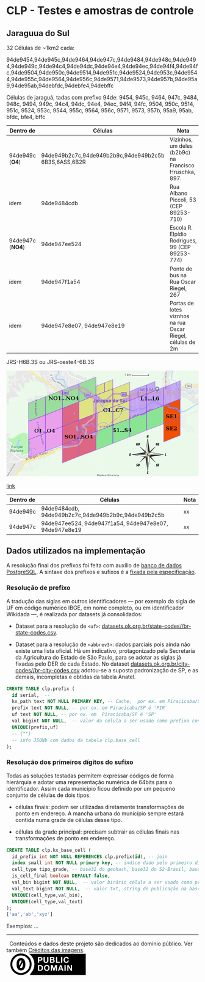 # CLP - Testes e amostras de controle

## Jaraguua do Sul
32 Células de ~1km2 cada:

94de9454,94de945c,94de9464,94de947c,94de9484,94de948c,94de9494,94de949c,94de94c4,94de94dc,94de94e4,94de94ec,94de94f4,94de94fc,94de9504,94de950c,94de9514,94de951c,94de9524,94de953c,94de9544,94de955c,94de9564,94de956c,94de9571,94de9573,94de957b,94de95a9,94de95ab,94debfdc,94debfe4,94debffc

Células de jaraguá, tadas com prefixo 94de: 9454, 945c, 9464, 947c, 9484, 948c, 9494, 949c, 94c4, 94dc, 94e4, 94ec, 94f4, 94fc, 9504, 950c, 9514, 951c, 9524, 953c, 9544, 955c, 9564, 956c, 9571, 9573, 957b, 95a9, 95ab, bfdc, bfe4, bffc

Dentro de | Células   |Nota
----------|-----------|-----
94de949c (**O4**) |94de949b2c7c,94de949b2b9c,94de949b2c5b<br/>6B3S,6ASS,6B2R|Vizinhos, um deles (b2b9c) na Francisco Hruschka, 897.
idem |  94de9484cdb | Rua Albano Piccoli, 53 (CEP 89253-710)
94de947c (**NO4**) | 94de947ee524 |  Escola R. Elpídio Rodrigues, 99 (CEP 89253-774)
idem  |94de947f1a54 |Ponto de bus na Rua Oscar Riegel, 267
idem | 94de947e8e07, 94de947e8e19 | Portas de lotes viznhos na rua Oscar Riegel, células de 2m

JRS-H6B.3S ou JRS-oeste4-6B.3S

![](assets/test-JarSul02b.png)

[link](https://s2.sidewalklabs.com/regioncoverer/?center=-26.491285%2C-49.085603&zoom=13&cells=94de9454%2C94de945c%2C94de9464%2C94de947c%2C94de9484%2C94de948c%2C94de9494%2C94de949c%2C94de94c4%2C94de94dc%2C94de94e4%2C94de94ec%2C94de94f4%2C94de94fc%2C94de9504%2C94de950c%2C94de9514%2C94de951c%2C94de9524%2C94de953c%2C94de9544%2C94de955c%2C94de9564%2C94de956c%2C94de9571%2C94de9573%2C94de957b%2C94de95a9%2C94de95ab%2C94debfdc%2C94debfe4%2C94debffc)

Dentro de | Células   |Nota
----------|-----------|-----
94de949c  |94de9484cdb, 94de949b2c7c,94de949b2b9c,94de949b2c5b|xx
94de947c | 94de947ee524, 94de947f1a54, 94de947e8e07, 94de947e8e19 | xx

## Dados utilizados na implementação
A resolução final dos prefixos foi feita com auxílio  de [banco de dados PostgreSQL](https://pt.wikipedia.org/wiki/PostgreSQL). A sintaxe dos prefixos e sufixos é a [fixada pela especificação](spec01-hub.md).

### Resolução de prefixo
A tradução das siglas em outros identificadores &mdash; por exemplo da sigla de UF em código numérico IBGE, em nome completo, ou em identificador Wikidada &mdash;, é realizada por datasets já consolidados:   

* Dataset para a resolução de `<uf>`: [datasets.ok.org.br/state-codes//br-state-codes.csv](http://datasets.ok.org.br/state-codes/blob/master/data/br-state-codes.csv).

* Dataset para a resolução de `<abbrev3>`: dados parciais pois ainda não existe uma lista oficial. Há um indicativo, protagonizado pela Secretaria da Agricultura do Estado de São Paulo, para se adotar as siglas já fixadas pelo DER de cada Estado. No dataset  [datasets.ok.org.br/city-codes//br-city-codes.csv](http://datasets.ok.org.br/city-codes/blob/master/data/br-city-codes.csv) adotou-se a suposta padronização de SP, e as demais, incompletas e obtidas da tabela Anatel.


```sql
CREATE TABLE clp.prefix (
  id serial,  --
  kx_path text NOT NULL PRIMARY KEY, -- Cache,  por ex. em Piracicaba/SP é 'SP/PIR'
  prefix text NOT NULL, -- por ex. em Piracicaba/SP é 'PIR'
  uf text NOT NULL, -- por ex. em  Piracicaba/SP é 'SP'
  val bigint NOT NULL,  -- valor da célula a ser usado como prefixo concreto do código.
  UNIQUE(prefix,uf)
  -- {""}
  -- info JSONb com dados da tabela clp.base_cell
);
```

### Resolução dos primeiros dígitos do sufixo
Todas as soluções testadas permitem expressar códigos de forma hierárquia e adotar uma representação numérica de 64bits para o identificador. Assim cada município ficou definido por um pequeno conjunto de células de dois tipos:

* células finais: podem ser utilizadas diretamente transformações de ponto em endereço. A mancha urbana do município sempre estará contida numa grade de células desse tipo.

* células da grade principal: precisam subtrair as células finais nas transformações de ponto em endereço.

```sql
CREATE TABLE clp.kx_base_cell (
  id_prefix int NOT NULL REFERENCES clp.prefix(id), -- join
  index small int NOT NULL primary key, -- indice dado pelo primeiro digito (0-31) ou 2 primeiros (0-1023)
  cell_type tipo_grade, -- base32 do geohash, base32 do S2-Brasil, base20 do PLusCode, etc.
  is_cell_final boolean DEFAULT false,
  val_bin bigint NOT NULL,  -- valor binário célula a ser usado como prefixo concreto do código.
  val_text bigint NOT NULL,  -- valor txt, string de publicação na base esperada.
  UNIQUE(cell_type,val_bin),
  UNIQUE(cell_type,val_text)
);
['aa','ab','xyz']
```

Exemplos: ...

------

&#160;&#160;Conteúdos e dados deste projeto são dedicados ao domínio público. Ver também [Créditos das imagens](assets/README.md#Imagens).   <br/>&#160;&#160;[![](assets/CC0-logo-200px.png) ](assets/README.md)
